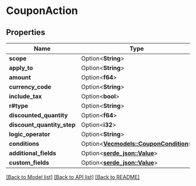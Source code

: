 # CouponAction

## Properties

Name | Type | Description | Notes
------------ | ------------- | ------------- | -------------
**scope** | Option<**String**> |  | [optional]
**apply_to** | Option<**String**> |  | [optional]
**amount** | Option<**f64**> |  | [optional]
**currency_code** | Option<**String**> |  | [optional]
**include_tax** | Option<**bool**> |  | [optional]
**r#type** | Option<**String**> |  | [optional]
**discounted_quantity** | Option<**f64**> |  | [optional]
**discount_quantity_step** | Option<**i32**> |  | [optional]
**logic_operator** | Option<**String**> |  | [optional]
**conditions** | Option<[**Vec<models::CouponCondition>**](Coupon_Condition.md)> |  | [optional]
**additional_fields** | Option<[**serde_json::Value**](.md)> |  | [optional]
**custom_fields** | Option<[**serde_json::Value**](.md)> |  | [optional]

[[Back to Model list]](../README.md#documentation-for-models) [[Back to API list]](../README.md#documentation-for-api-endpoints) [[Back to README]](../README.md)


